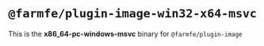 # `@farmfe/plugin-image-win32-x64-msvc`

This is the **x86_64-pc-windows-msvc** binary for `@farmfe/plugin-image`
